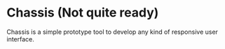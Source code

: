 # Chassis (Not quite ready)

Chassis is a simple prototype tool to develop any kind of responsive user interface.